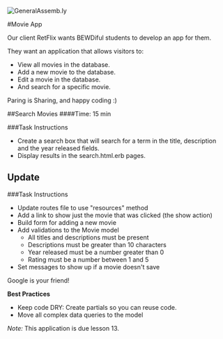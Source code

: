 ![GeneralAssemb.ly](http://studio.generalassemb.ly/GA_Slide_Assets/Exercise_icon_md.png)


#Movie App

Our client RetFlix wants BEWDiful students to develop an app for them. 

They want an application that allows visitors to:

*	View all movies in the database. 
*	Add a new movie to the database.
*	Edit a movie in the database. 
*	And search for a specific movie.

Paring is Sharing, and happy coding :)


##Search Movies 
####Time: 15 min

###Task Instructions

*	Create a search box that will search for a term in the title, description and the year released fields.
*	Display results in the search.html.erb pages.

## Update
###Task Instructions

*	Update routes file to use "resources" method
*	Add a link to show just the movie that was clicked (the show action)
*	Build form for adding a new movie
*	Add validations to the Movie model
	*	All titles and descriptions must be present
	*	Descriptions must be greater than 10 characters
	*	Year released must be a number greater than 0
	*	Rating must be a number between 1 and 5
*	Set messages to show up if a movie doesn't save

Google is your friend!

__Best Practices__

*	Keep code DRY: Create partials so you can reuse code. 
*	Move all complex data queries to the model

_Note:_ This application is due lesson 13. 




	
